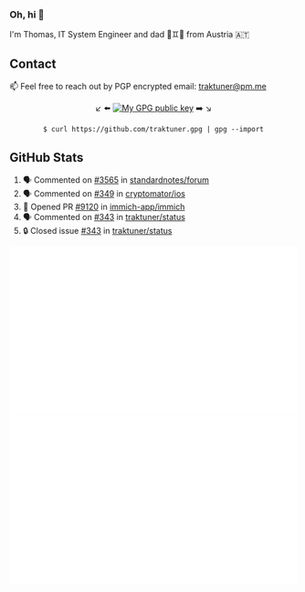### Oh, hi 👋

I'm Thomas, IT System Engineer and dad 👶♊️👶 from Austria 🇦🇹

<!--
**traktuner/traktuner** is a ✨ _special_ ✨ repository because its `README.md` (this file) appears on your GitHub profile.

Here are some ideas to get you started:

- 🔭 I’m currently working on ...
- 🌱 I’m currently learning ...
- 👯 I’m looking to collaborate on ...
- 🤔 I’m looking for help with ...
- 💬 Ask me about ...
- 📫 How to reach me: ...
- 😄 Pronouns: ...
- ⚡ Fun fact: ...
-->

## Contact
📫 Feel free to reach out by PGP encrypted email:
traktuner@pm.me

<div align="center" markdown="1">

↙️ ⬅️ [![My GPG public key](https://img.shields.io/badge/PGP%20public%20key-6D4AFF?style=for-the-badge)](https://github.com/traktuner.gpg) ➡️ ↘️

```shell
$ curl https://github.com/traktuner.gpg | gpg --import
```

</div>

## GitHub Stats
<!--START_SECTION:activity-->
1. 🗣 Commented on [#3565](https://github.com/standardnotes/forum/issues/3565#issuecomment-2082510768) in [standardnotes/forum](https://github.com/standardnotes/forum)
2. 🗣 Commented on [#349](https://github.com/cryptomator/ios/issues/349#issuecomment-2081444955) in [cryptomator/ios](https://github.com/cryptomator/ios)
3. 💪 Opened PR [#9120](https://github.com/immich-app/immich/pull/9120) in [immich-app/immich](https://github.com/immich-app/immich)
4. 🗣 Commented on [#343](https://github.com/traktuner/status/issues/343#issuecomment-2080442984) in [traktuner/status](https://github.com/traktuner/status)
5. 🔒 Closed issue [#343](https://github.com/traktuner/status/issues/343) in [traktuner/status](https://github.com/traktuner/status)
<!--END_SECTION:activity-->

![](https://github.com/traktuner/traktuner/blob/master/generated/overview.svg)
![](https://github.com/traktuner/traktuner/blob/master/generated/languages.svg)
